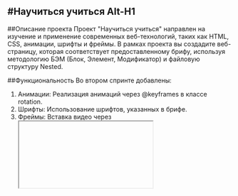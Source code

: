 #Научиться учиться
Alt-H1
------

##Описание проекта
Проект "Научиться учиться" направлен на изучение и применение современных веб-технологий, таких как HTML, CSS, анимации, шрифты и фреймы. В рамках проекта вы создадите веб-страницу, которая соответствует предоставленному брифу, используя методологию БЭМ (Блок, Элемент, Модификатор) и файловую структуру Nested.

##Функциональность
Во втором спринте добавлены:
1. Анимации: Реализация анимаций через @keyframes в классе rotation.
2. Шрифты: Использование шрифтов, указанных в брифе.
3. Фреймы: Вставка видео через <iframe>.
4. Сетки: Использование Flexbox или CSS Grid для построения сеток.
5. Семантика: Корректное использование семантических тегов HTML.

##Технологии
1. HTML: Семантическая разметка, использование тегов <header>, <main>, <footer>, <section>, <nav>.
2. CSS: Стилизация с использованием БЭМ, анимации, Flexbox, CSS Grid.
3. БЭМ: Организация файловой структуры по методологии БЭМ (Nested).
